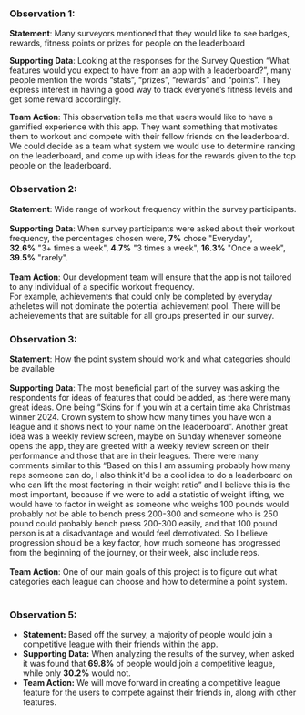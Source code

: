 ### Observation 1:
   **Statement**: Many surveyors mentioned that they would like to see badges, rewards, fitness points or prizes for people on the leaderboard
   
   **Supporting Data**: Looking at the responses for the Survey Question “What features would you expect to have from an app with a leaderboard?”, many people 
    mention the words “stats”, “prizes”, “rewards” and “points”. They express interest in having a good way to track everyone’s fitness levels and get some 
     reward accordingly.
  
  **Team Action**: This observation tells me that users would like to have a gamified experience with this app. They want something that motivates them to 
    workout and compete with their fellow friends on the leaderboard. We could decide as a team what system we would use to determine ranking on the 
    leaderboard, and come up with ideas for the rewards given to the top people on the leaderboard. 

### Observation 2:
  **Statement**: Wide range of workout frequency within the survey participants. <br> <br>
  **Supporting Data**: When survey participants were asked about their workout frequency, the percentages chosen were, **7%** chose "Everyday", <br>
  **32.6%** "3+ times a week", **4.7%** "3 times a week", **16.3%** "Once a week", **39.5%** "rarely". <br><br>
  **Team Action**: Our development team will ensure that the app is not tailored to any individual of a specific workout frequency.  <br>
  For example, achievements that could only be completed by everyday atheletes will not dominate the potential achievement pool. There will be acheievements that are suitable for all groups presented in our survey.

### Observation 3:
 **Statement**: How the point system should work and what categories should be available <br> <br>
 **Supporting Data**: The most beneficial part of the survey was asking the respondents for ideas of features that could be added, as there were many great ideas. One being “Skins for if you win at a certain time aka Christmas winner 2024. Crown system to show how many times you have won a league and it shows next to your name on the leaderboard”. Another great idea was a weekly review screen, maybe on Sunday whenever someone opens the app, they are greeted with a weekly review screen on their performance and those that are in their leagues. There were many comments similar to this “Based on this I am assuming probably how many reps someone can do, I also think it'd be a cool idea to do a leaderboard on who can lift the most factoring in their weight ratio” and I believe this is the most important, because if we were to add a statistic of weight lifting, we would have to factor in weight as someone who weighs 100 pounds would probably not be able to bench press 200-300 and someone who is 250 pound could probably bench press 200-300 easily, and that 100 pound person is at a disadvantage and would feel demotivated. So I believe progression should be a key factor, how much someone has progressed from the beginning of the journey, or their week, also include reps. <br> <br>
 **Team Action**: One of our main goals of this project is to figure out what categories each league can choose and how to determine a point system.<br> <br>

### Observation 5:
  - **Statement:** Based off the survey, a majority of people would join a competitive league with their friends within the app.
  - **Supporting Data:** When analyzing the results of the survey, when asked it was found that **69.8%** of people would join a competitive league, while only **30.2%** would not.
  - **Team Action:** We will move forward in creating a competitive league feature for the users to compete against their friends in, along with other features. 
